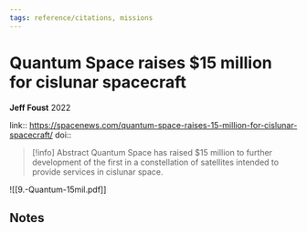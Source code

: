 ```yaml
---
tags: reference/citations, missions
---
```

# Quantum Space raises $15 million for cislunar spacecraft

**Jeff Foust**
2022

link:: https://spacenews.com/quantum-space-raises-15-million-for-cislunar-spacecraft/
doi:: 

> [!info] Abstract
> Quantum Space has raised $15 million to further development of the first in a constellation of satellites intended to provide services in cislunar space.


![[9.-Quantum-15mil.pdf]]
## Notes

